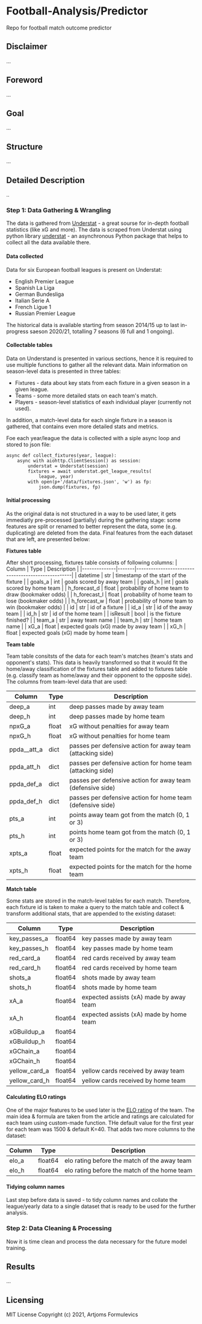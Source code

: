 # Football-Analysis/Predictor
 
Repo for football match outcome predictor

## Disclaimer

...

## Foreword

...

## Goal

...

## Structure

...

## Detailed Description

..

### Step 1: Data Gathering & Wrangling

The data is gathered from [Understat](https://understat.com/]) - a great sourse for in-depth football statistics (like xG and more). The data is scraped from Understat using python library [understat](https://github.com/amosbastian/understat) - an asynchronous Python package that helps to collect all the data available there.

#### Data collected

Data for six European football leagues is present on Understat:
* English Premier League 
* Spanish La Liga
* German Bundesliga
* Italian Serie A
* French Ligue 1
* Russian Premier League

The historical data is available starting from season 2014/15 up to last in-progress saeson 2020/21, totalling 7 seasons (6 full and 1 ongoing).

#### Collectable tables

Data on Understand is presented in various sections, hence it is required to use multiple functions to gather all the relevant data. Main information on season-level data is presented in three tables:
* Fixtures - data about key stats from each fixture in a given season in a given league. 
* Teams - some more detailed stats on each team's match.
* Players - season-level statistics of eaxh individual player (currently not used).

In addition, a match-level data for each single fixture in a season is gathered, that contains even more detailed stats and metrics. 

Foe each year/league the data is collected with a siple async loop and stored to json file:

```
async def collect_fixtures(year, league):
    async with aiohttp.ClientSession() as session:
        understat = Understat(session)
        fixtures = await understat.get_league_results(
            league, year)
        with open(p+'/data/fixtures.json', 'w') as fp:
            json.dump(fixtures, fp)
```
#### Initial processing

As the original data is not structured in a way to be used later, it gets immediatly pre-processed (partially) during the gathering stage: some features are split or renamed to better represent the data, some (e.g. duplicating) are deleted from the data. Final features from the each dataset that are left, are presented below:

**Fixtures table**

After short processing, fixtures table consists of following columns:
| Column       | Type  | Description                                       |
|--------------|-------|---------------------------------------------------|
| datetime     | str   | timestamp of the start of the fixture             |
| goals_a      | int   | goals scored by away team                         |
| goals_h      | int   | goals scored by home team                         |
| h_forecast_d | float | probability of home team to draw (bookmaker odds) |
| h_forecast_l | float | probability of home team to lose (bookmaker odds) |
| h_forecast_w | float | probability of home team to win (bookmaker odds)  |
| id           | str   | id of a fixture                                   |
| id_a         | str   | id of the away team                               |
| id_h         | str   | id of the home team                               |
| isResult     | bool  | is the fixture finished?                          |
| team_a       | str   | away team name                                    |
| team_h       | str   | home team name                                    |
| xG_a         | float | expected goals (xG) made by away team             |
| xG_h         | float | expected goals (xG) made by home team             |

**Team table**

Team table consitsts of the data for each team's matches (team's stats and opponent's stats). This data is heavily transformed so that it would fit the home/away classification of the fixtures table and added to fixtures table (e.g. classify team as home/away and their opponent to the opposite side). The columns from team-level data that are used:

| Column      | Type  | Description                                                |
|-------------|-------|------------------------------------------------------------|
| deep_a      | int   | deep passes made by away team                              |
| deep_h      | int   | deep passes made by home team                              |
| npxG_a      | float | xG without penalties for away team                         |
| npxG_h      | float | xG without penalties for home team                         |
| ppda__att_a | dict  | passes per defensive action for away team (attacking side) |
| ppda_att_h  | dict  | passes per defensive action for home team (attacking side) |
| ppda_def_a  | dict  | passes per defensive action for away team (defensive side) |
| ppda_def_h  | dict  | passes per defensive action for home team (defensive side) |
| pts_a       | int   | points away team got from the match (0, 1 or 3)            |
| pts_h       | int   | points home team got from the match (0, 1 or 3)            |
| xpts_a      | float | expected points for the match for the away team            |
| xpts_h      | float | expected points for the match for the home team            |

**Match table**

Some stats are stored in the match-level tables for each match. Therefore, each fixture id is taken to make a query to the match table and collect & transform additional stats, that are appended to the existing dataset:

| Column        | Type    | Description                             |
|---------------|---------|-----------------------------------------|
| key_passes_a  | float64 | key passes made by away team            |
| key_passes_h  | float64 | key passes made by home team            |
| red_card_a    | float64 | red cards received by away team         |
| red_card_h    | float64 | red cards received by home team         |
| shots_a       | float64 | shots made by away team                 |
| shots_h       | float64 | shots made by home team                 |
| xA_a          | float64 | expected assists (xA) made by away team |
| xA_h          | float64 | expected assists (xA) made by home team |
| xGBuildup_a   | float64 |                                         |
| xGBuildup_h   | float64 |                                         |
| xGChain_a     | float64 |                                         |
| xGChain_h     | float64 |                                         |
| yellow_card_a | float64 | yellow cards received by away team      |
| yellow_card_h | float64 | yellow cards received by home team      |

#### Calculating ELO ratings

One of the major features to be used later is the [ELO rating](https://www.eloratings.net/about) of the team. The main idea & formula are taken from the article and ratings are calculated for each team using custom-made function. THe default value for the first year for each team was 1500 & default K=40. That adds two more columns to the dataset:

| Column        | Type    | Description                             |
|---------------|---------|-----------------------------------------|
| elo_a  | float64 | elo rating before the match of the away team            |
| elo_h  | float64 | elo rating before the match of the home team            |

#### Tidying column names

Last step before data is saved - to tidy column names and collate the league/yearly data to a single dataset that is ready to be used for the further analysis.

### Step 2: Data Cleaning & Processing

Now it is time clean and process the data necessary for the future model training.

## Results

...

## Licensing

MIT License Copyright (c) 2021, Artjoms Formulevics
